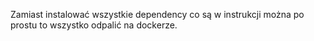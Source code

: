 Zamiast instalować wszystkie dependency co są w instrukcji można po prostu to wszystko odpalić na dockerze.

``` docker-compose up -d
```